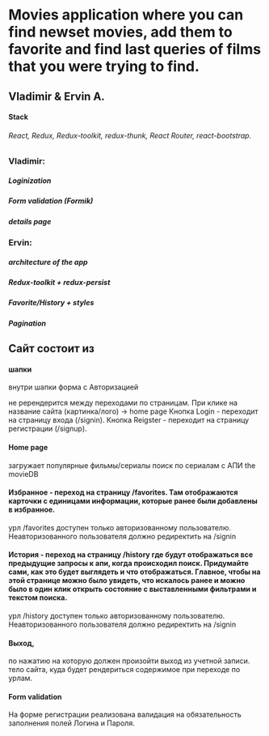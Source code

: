 # Movies application where you can find newset movies, add them to favorite and find last queries of films that you were trying to find.

## Vladimir & Ervin A.

#### Stack

###### React, Redux, Redux-toolkit, redux-thunk, React Router, react-bootstrap.

### Vladimir:

##### Loginization

##### Form validation (Formik)

##### details page

### Ervin:

##### architecture of the app

##### Redux-toolkit + redux-persist

##### Favorite/History + styles

##### Pagination

## Сайт состоит из

#### шапки

внутри шапки форма с Авторизацией

не ререндерится между переходами по страницам.
При клике на название сайта (картинка/лого) -> home page
Кнопка Login - переходит на страницу входа (/signin).
Кнопка Reigster - переходит на страницу регистрации (/signup).

#### Home page

загружает популярные фильмы/сериалы
поиск по сериалам с АПИ the movieDB

#### Избранное - переход на страницу /favorites. Там отображаются карточки с единицами информации, которые ранее были добавлены в избранное.

урл /favorites доступен только авторизованному пользователю. Неавторизованного пользователя должно редиректить на /signin

#### История - переход на страницу /history где будут отображаться все предыдущие запросы к апи, когда происходил поиск. Придумайте сами, как это будет выглядеть и что отображаться. Главное, чтобы на этой странице можно было увидеть, что искалось ранее и можно было в один клик открыть состояние с выставленными фильтрами и текстом поиска.

урл /history доступен только авторизованному пользователю. Неавторизованного пользователя должно редиректить на /signin

#### Выход,

по нажатию на которую должен произойти выход из учетной записи.
тело сайта, куда будет рендериться содержимое при переходе по урлам.

#### Form validation

На форме регистрации реализована валидация на обязательность заполнения полей Логина и Пароля.
